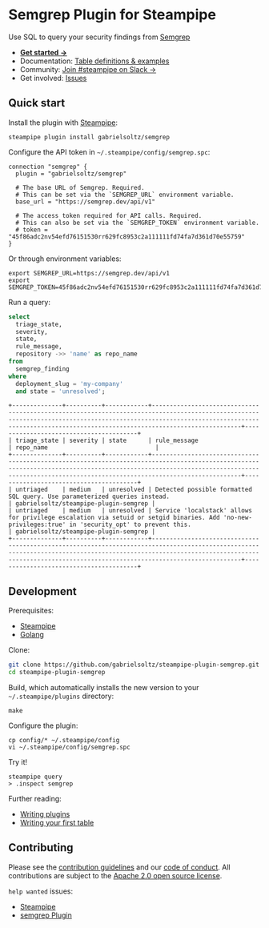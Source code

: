 # Semgrep Plugin for Steampipe

Use SQL to query your security findings from [Semgrep](https://semgrep.dev/)

- **[Get started →](https://hub.steampipe.io/plugins/gabrielsoltz/semgrep)**
- Documentation: [Table definitions & examples](https://hub.steampipe.io/plugins/gabrielsoltz/semgrep/tables)
- Community: [Join #steampipe on Slack →](https://turbot.com/community/join)
- Get involved: [Issues](https://github.com/gabrielsoltz/steampipe-plugin-semgrep/issues)

## Quick start

Install the plugin with [Steampipe](https://steampipe.io):

```shell
steampipe plugin install gabrielsoltz/semgrep
```

Configure the API token in `~/.steampipe/config/semgrep.spc`:

```hcl
connection "semgrep" {
  plugin = "gabrielsoltz/semgrep"

  # The base URL of Semgrep. Required.
  # This can be set via the `SEMGREP_URL` environment variable.
  base_url = "https://semgrep.dev/api/v1"

  # The access token required for API calls. Required.
  # This can also be set via the `SEMGREP_TOKEN` environment variable.
  # token = "45f86adc2nv54efd76151530rr629fc8953c2a111111fd74fa7d361d70e55759"
}
```

Or through environment variables:

```shell
export SEMGREP_URL=https://semgrep.dev/api/v1
export SEMGREP_TOKEN=45f86adc2nv54efd76151530rr629fc8953c2a111111fd74fa7d361d70e55759
```

Run a query:

```sql
select
  triage_state,
  severity,
  state,
  rule_message,
  repository ->> 'name' as repo_name
from
  semgrep_finding
where
  deployment_slug = 'my-company'
  and state = 'unresolved';
```

```
+--------------+----------+------------+-------------------------------------------------------------------------------------------------------------------------------------------------------------------------------------------------------------------------------------------+----------------------------------------+
| triage_state | severity | state      | rule_message                                                                                                                                                                                                                              | repo_name                              |
+--------------+----------+------------+-------------------------------------------------------------------------------------------------------------------------------------------------------------------------------------------------------------------------------------------+----------------------------------------+
| untriaged    | medium   | unresolved | Detected possible formatted SQL query. Use parameterized queries instead.                                                                                                                                                                 | gabrielsoltz/steampipe-plugin-semgrep |
| untriaged    | medium   | unresolved | Service 'localstack' allows for privilege escalation via setuid or setgid binaries. Add 'no-new-privileges:true' in 'security_opt' to prevent this.                                                                                       | gabrielsoltz/steampipe-plugin-semgrep |
+--------------+----------+------------+-------------------------------------------------------------------------------------------------------------------------------------------------------------------------------------------------------------------------------------------+----------------------------------------+
```

## Development

Prerequisites:

- [Steampipe](https://steampipe.io/downloads)
- [Golang](https://golang.org/doc/install)

Clone:

```sh
git clone https://github.com/gabrielsoltz/steampipe-plugin-semgrep.git
cd steampipe-plugin-semgrep
```

Build, which automatically installs the new version to your `~/.steampipe/plugins` directory:

```
make
```

Configure the plugin:

```
cp config/* ~/.steampipe/config
vi ~/.steampipe/config/semgrep.spc
```

Try it!

```
steampipe query
> .inspect semgrep
```

Further reading:

- [Writing plugins](https://steampipe.io/docs/develop/writing-plugins)
- [Writing your first table](https://steampipe.io/docs/develop/writing-your-first-table)

## Contributing

Please see the [contribution guidelines](https://github.com/turbot/steampipe/blob/main/CONTRIBUTING.md) and our [code of conduct](https://github.com/turbot/steampipe/blob/main/CODE_OF_CONDUCT.md). All contributions are subject to the [Apache 2.0 open source license](https://github.com/gabrielsoltz/steampipe-plugin-semgrep/blob/main/LICENSE).

`help wanted` issues:

- [Steampipe](https://github.com/turbot/steampipe/labels/help%20wanted)
- [semgrep Plugin](https://github.com/gabrielsoltz/steampipe-plugin-semgrep/labels/help%20wanted)
